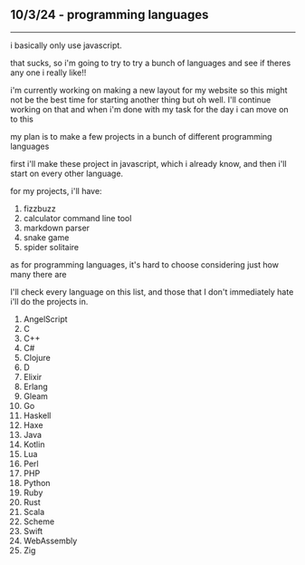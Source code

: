 <!--[[USE_LAYOUT_generic.htm]]-->

<h2>10/3/24 - programming languages</h2>
<hr>
<p>i basically only use javascript.</p>
<p>that sucks, so i'm going to try to try a bunch of languages and see if theres any one i really like!!</p>
<p>i'm currently working on making a new layout for my website so this might not be the best time for starting another thing but oh well. I'll continue working on that and when i'm done with my task for the day i can move on to this</p>
<p>my plan is to make a few projects in a bunch of different programming languages</p>
<p>first i'll make these project in javascript, which i already know, and then i'll start on every other language.</p>
<p>for my projects, i'll have:</p>
<ol>
  <li>fizzbuzz</li>
  <li>calculator command line tool</li>
  <li>markdown parser</li>
  <li>snake game</li>
  <li>spider solitaire</li>
</ol>
<p>as for programming languages, it's hard to choose considering just how many there are</p>
<p>I'll check every language on this list, and those that I don't immediately hate i'll do the projects in.</p>
<ol>
  <li>AngelScript</li>
  <li>C</li>
  <li>C++</li>
  <li>C#</li>
  <li>Clojure</li>
  <li>D</li>
  <li>Elixir</li>
  <li>Erlang</li>
  <li>Gleam</li>
  <li>Go</li>
  <li>Haskell</li>
  <li>Haxe</li>
  <li>Java</li>
  <li>Kotlin</li>
  <li>Lua</li>
  <li>Perl</li>
  <li>PHP</li>
  <li>Python</li>
  <li>Ruby</li>
  <li>Rust</li>
  <li>Scala</li>
  <li>Scheme</li>
  <li>Swift</li>
  <li>WebAssembly</li>
  <li>Zig</li>
</ol>